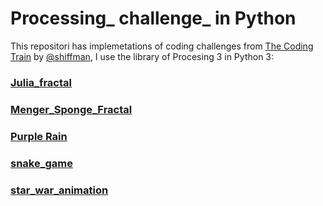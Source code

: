 # Processing_ challenge_ in Python
This repositori has implemetations of coding challenges from [The Coding Train](https://www.youtube.com/watch?v=17WoOqgXsRM&list=PLRqwX-V7Uu6ZiZxtDDRCi6uhfTH4FilpH) by [@shiffman](https://twitter.com/shiffman), I use the library of Procesing 3 in Python 3:
 
 ### [Julia_fractal](https://github.com/jadry92/Processing_challenge_Python/tree/master/Julia_fractal "Julia_fractal")

### [Menger_Sponge_Fractal](https://github.com/jadry92/Processing_challenge_Python/tree/master/Menger_Sponge_Fractal "Menger_Sponge_Fractal")

### [Purple Rain](https://github.com/jadry92/Processing_challenge_Python/tree/master/purple_rain "purple_rain")

### [snake_game](https://github.com/jadry92/Processing_challenge_Python/tree/master/snake_game "snake_game")

### [star_war_animation](https://github.com/jadry92/Processing_challenge_Python/tree/master/star_war_animation "star_war_animation")

<!--stackedit_data:
eyJoaXN0b3J5IjpbLTE4MDI4MDc0MTksLTY0MTY3MDgwNl19
-->